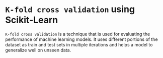 # `K-fold cross validation` using Scikit-Learn

`K-fold cross validation` is a technique that is used for evaluating the performance of machine learning models. It uses different portions of the dataset as train and test sets in multiple iterations and helps a model to generalize well on unseen data.
